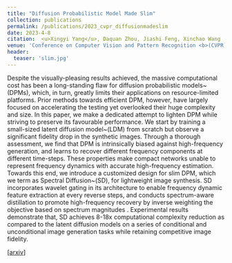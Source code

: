 ```yaml
---
title: "Diffusion Probabilistic Model Made Slim"
collection: publications
permalink: /publications/2023_cvpr_diffusionmadeslim
date: 2023-4-8
citation:  <u>Xingyi Yang</u>, Daquan Zhou, Jiashi Feng, Xinchao Wang
venue: 'Conference on Computer Vision and Pattern Recognition <b>(CVPR)</b>'
header:
  teaser: 'slim.jpg'
---
```


Despite the visually-pleasing results achieved, the massive computational cost has been a long-standing flaw for diffusion probabilistic models~(DPMs), which, in turn, greatly limits their applications on resource-limited platforms.  Prior methods towards efficient DPM, however, have largely focused on accelerating the testing yet overlooked their huge complexity and size.
In this paper, we make a dedicated attempt to lighten DPM while striving to preserve its favourable performance.  We start by training a small-sized latent diffusion model~(LDM) from scratch but observe a significant fidelity drop in the synthetic images.
Through a thorough assessment, we find that DPM is intrinsically biased against high-frequency generation, and learns to recover different frequency components at different time-steps. These properties make compact networks unable to represent frequency dynamics with accurate high-frequency estimation. Towards this end, we introduce a customized design for slim DPM, which we term as Spectral Diffusion~(SD), for lightweight image synthesis. SD incorporates wavelet gating in its architecture to enable frequency dynamic feature extraction at every reverse steps, and conducts spectrum-aware distillation to promote high-frequency recovery by inverse weighting the objective based on spectrum magnitudes . Experimental results demonstrate that, SD achieves 8-18x computational complexity reduction as compared to the latent diffusion models on a series of conditional and unconditional image generation tasks while retaining competitive image fidelity. 

[[arxiv](https://arxiv.org/abs/2211.17106)] 
